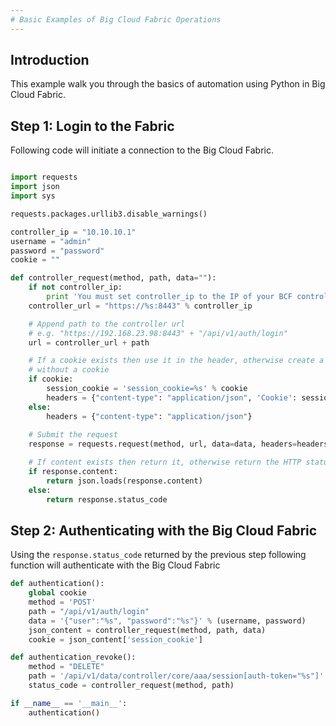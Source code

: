 ```yaml
---
# Basic Examples of Big Cloud Fabric Operations
---
```


## Introduction

This example walk you through the basics of automation using Python in Big Cloud Fabric.

## Step 1: Login to the Fabric

Following code will initiate a connection to the Big Cloud Fabric. 

```python

import requests
import json
import sys

requests.packages.urllib3.disable_warnings()

controller_ip = "10.10.10.1"
username = "admin"
password = "password"
cookie = ""

def controller_request(method, path, data=""):
    if not controller_ip:
        print 'You must set controller_ip to the IP of your BCF controller'
    controller_url = "https://%s:8443" % controller_ip

    # Append path to the controller url
    # e.g. "https://192.168.23.98:8443" + "/api/v1/auth/login"
    url = controller_url + path

    # If a cookie exists then use it in the header, otherwise create a header 
    # without a cookie
    if cookie:
        session_cookie = 'session_cookie=%s' % cookie
        headers = {"content-type": "application/json", 'Cookie': session_cookie}
    else:
        headers = {"content-type": "application/json"}
    
    # Submit the request
    response = requests.request(method, url, data=data, headers=headers, verify=False)

    # If content exists then return it, otherwise return the HTTP status code
    if response.content:
        return json.loads(response.content)
    else:
        return response.status_code
```


## Step 2: Authenticating with the Big Cloud Fabric

Using the `response.status_code` returned by the previous step following function will authenticate with the Big Cloud Fabric

```python
def authentication():
    global cookie
    method = 'POST'
    path = "/api/v1/auth/login"
    data = '{"user":"%s", "password":"%s"}' % (username, password)
    json_content = controller_request(method, path, data)
    cookie = json_content['session_cookie']

def authentication_revoke():
    method = "DELETE"
    path = '/api/v1/data/controller/core/aaa/session[auth-token="%s"]' % cookie
    status_code = controller_request(method, path)

if __name__ == '__main__':
    authentication()
```

